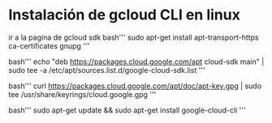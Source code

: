 # Instalación de gcloud CLI en linux
ir a la pagina de gcloud sdk
bash'''
sudo apt-get install apt-transport-https ca-certificates gnupg
'''

bash'''
echo "deb https://packages.cloud.google.com/apt cloud-sdk main" | sudo tee -a /etc/apt/sources.list.d/google-cloud-sdk.list
'''

bash'''
curl https://packages.cloud.google.com/apt/doc/apt-key.gpg | sudo tee /usr/share/keyrings/cloud.google.gpg
'''

bash'''
sudo apt-get update && sudo apt-get install google-cloud-cli
'''



